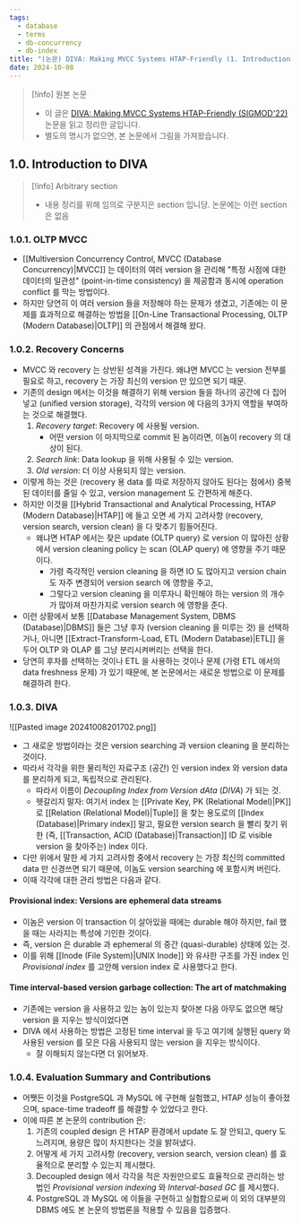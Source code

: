 ```yaml
---
tags:
  - database
  - terms
  - db-concurrency
  - db-index
title: "(논문) DIVA: Making MVCC Systems HTAP-Friendly (1. Introduction)"
date: 2024-10-08
---
```

> [!info] 원본 논문
> - 이 글은 [DIVA: Making MVCC Systems HTAP-Friendly (SIGMOD'22)](https://dl.acm.org/doi/10.1145/3514221.3526135) 논문을 읽고 정리한 글입니다.
> - 별도의 명시가 없으면, 본 논문에서 그림을 가져왔습니다.

## 1.0. Introduction to DIVA

> [!info] Arbitrary section
> - 내용 정리를 위해 임의로 구분지은 section 입니당. 논문에는 이런 section 은 없음

### 1.0.1. OLTP MVCC

- [[Multiversion Concurrency Control, MVCC (Database Concurrency)|MVCC]] 는 데이터의 여러 version 을 관리해 "특정 시점에 대한 데이터의 일관성" (point-in-time consistency) 을 제공함과 동시에 operation conflict 를 막는 방법이다.
- 하지만 당연히 이 여러 version 들을 저장해야 하는 문제가 생겼고, 기존에는 이 문제를 효과적으로 해결하는 방법을 [[On-Line Transactional Processing, OLTP (Modern Database)|OLTP]] 의 관점에서 해결해 왔다.

### 1.0.2. Recovery Concerns

- MVCC 와 recovery 는 상반된 성격을 가진다. 왜냐면 MVCC 는 version 전부를 필요로 하고, recovery 는 가장 최신의 version 만 있으면 되기 때문.
- 기존의 design 에서는 이것을 해결하기 위해 version 들을 하나의 공간에 다 집어넣고 (unified version storage), 각각의 version 에 다음의 3가지 역할을 부여하는 것으로 해결했다.
	1. *Recovery target*: Recovery 에 사용될 version.
		- 어떤 version 이 마지막으로 commit 된 놈이라면, 이놈이 recovery 의 대상이 된다.
	2. *Search link*: Data lookup 을 위해 사용될 수 있는 version.
	3. *Old version*: 더 이상 사용되지 않는 version.
- 이렇게 하는 것은 (recovery 용 data 를 따로 저장하지 않아도 된다는 점에서) 중복된 데이터를 줄일 수 있고, version management 도 간편하게 해준다.
- 하지만 이것을 [[Hybrid Transactional and Analytical Processing, HTAP (Modern Database)|HTAP]] 에 들고 오면 세 가지 고려사항 (recovery, version search, version clean) 을 다 맞추기 힘들어진다.
	- 왜냐면 HTAP 에서는 잦은 update (OLTP query) 로 version 이 많아진 상황에서 version cleaning policy 는 scan (OLAP query) 에 영향을 주기 때문이다.
		- 가령 즉각적인 version cleaning 을 하면 IO 도 많아지고 version chain 도 자주 변경되어 version search 에 영향을 주고,
		- 그렇다고 version cleaning 을 미루자니 확인해야 하는 version 의 개수가 많아져 마찬가지로 version search 에 영향을 준다.
- 이런 상황에서 보통 [[Database Management System, DBMS (Database)|DBMS]] 들은 그냥 후자 (version cleaning 을 미루는 것) 을 선택하거나, 아니면 [[Extract-Transform-Load, ETL (Modern Database)|ETL]] 을 두어 OLTP 와 OLAP 를 그냥 분리시켜버리는 선택을 한다.
- 당연히 후자를 선택하는 것이나 ETL 을 사용하는 것이나 문제 (가령 ETL 에서의 data freshness 문제) 가 있기 때문에, 본 논문에서는 새로운 방법으로 이 문제를 해결하려 한다.

### 1.0.3. DIVA

![[Pasted image 20241008201702.png]]

- 그 새로운 방법이라는 것은 version searching 과 version cleaning 을 분리하는 것이다.
- 따라서 각각을 위한 물리적인 자료구조 (공간) 인 version index 와 version data 를 분리하게 되고, 독립적으로 관리된다.
	- 따라서 이름이 *Decoupling Index from Version dAta* (*DIVA*) 가 되는 것.
	- 헷갈리지 말자: 여기서 index 는 [[Private Key, PK (Relational Model)|PK]] 로 [[Relation (Relational Model)|Tuple]] 을 찾는 용도로의 [[Index (Database)|Primary index]] 말고, 필요한 version search 을 빨리 찾기 위한 (즉, [[Transaction, ACID (Database)|Transaction]] ID 로 visible version 을 찾아주는) index 이다.
- 다만 위에서 말한 세 가지 고려사항 중에서 recovery 는 가장 최신의 committed data 만 신경쓰면 되기 때문에, 이놈도 version searching 에 포함시켜 버린다.
- 이때 각각에 대한 관리 방법은 다음과 같다.

#### Provisional index: Versions are ephemeral data streams

- 이놈은 version 이 transaction 이 살아있을 때에는 durable 해야 하지만, fail 했을 때는 사라지는 특성에 기인한 것이다.
- 즉, version 은 durable 과 ephemeral 의 중간 (quasi-durable) 상태에 있는 것.
- 이를 위해 [[Inode (File System)|UNIX Inode]] 와 유사한 구조를 가진 index 인 *Provisional index* 를 고안해 version index 로 사용했다고 한다.

#### Time interval-based version garbage collection: The art of matchmaking

- 기존에는 version 을 사용하고 있는 놈이 있는지 찾아본 다음 아무도 없으면 해당 version 을 지우는 방식이었다면
- DIVA 에서 사용하는 방법은 고정된 time interval 을 두고 여기에 실행된 query 와 사용된 version 를 모은 다음 사용되지 않는 version 을 지우는 방식이다.
	- 잘 이해되지 않는다면 더 읽어보자.

### 1.0.4. Evaluation Summary and Contributions

- 어쨋든 이것을 PostgreSQL 과 MySQL 에 구현해 실험했고, HTAP 성능이 좋아졌으며, space-time tradeoff 를 해결할 수 있었다고 한다.
- 이에 따른 본 논문의 contribution 은:
	1. 기존의 coupled design 은 HTAP 환경에서 update 도 잘 안되고, query 도 느려지며, 용량은 많이 차지한다는 것을 밝혀냈다.
	2. 어떻게 세 가지 고려사항 (recovery, version search, version clean) 를 효율적으로 분리할 수 있는지 제시했다.
	3. Decoupled design 에서 각각을 적은 자원만으로도 효율적으로 관리하는 방법인 *Provisional version indexing* 와 *Interval-based GC* 를 제시했다.
	4. PostgreSQL 과 MySQL 에 이들을 구현하고 실험함으로써 이 외의 대부분의 DBMS 에도 본 논문의 방법론을 적용할 수 있음을 입증했다.